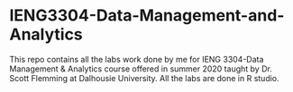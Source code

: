 # IENG3304-Data-Management-and-Analytics
This repo contains all the labs work done by me for IENG 3304-Data Management & Analytics course offered in summer 2020 taught by Dr. Scott Flemming at Dalhousie University. All the labs are done in R studio.
